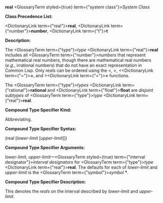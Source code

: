 **real** <GlossaryTerm styled={true} term={"system class"}><i>System Class</i></GlossaryTerm> 



**Class Precedence List:** 



<DictionaryLink  term={"real"}><b>real</b></DictionaryLink>, <DictionaryLink  term={"number"}><b>number</b></DictionaryLink>, <DictionaryLink  term={"t"}><b>t</b></DictionaryLink> 



**Description:** 



The <GlossaryTerm  term={"type"}><i>type</i></GlossaryTerm> <DictionaryLink  term={"real"}><b>real</b></DictionaryLink> includes all <GlossaryTerm  term={"number"}><i>numbers</i></GlossaryTerm> that represent mathematical real numbers, though there are mathematical real numbers (*e.g.*, irrational numbers) that do not have an exact representation in Common Lisp. Only *reals* can be ordered using the &lt;, &gt;, &lt;<DictionaryLink  term={"="}><b>=</b></DictionaryLink>, and &gt;<DictionaryLink  term={"="}><b>=</b></DictionaryLink> functions. 



The <GlossaryTerm  term={"type"}><i>types</i></GlossaryTerm> <DictionaryLink  term={"rational"}><b>rational</b></DictionaryLink> and <DictionaryLink  term={"float"}><b>float</b></DictionaryLink> are *disjoint subtypes* of <GlossaryTerm  term={"type"}><i>type</i></GlossaryTerm> <DictionaryLink  term={"real"}><b>real</b></DictionaryLink>. 



**Compound Type Specifier Kind:** 



Abbreviating. 



**Compound Type Specifier Syntax:** 



(real [*lower-limit* [*upper-limit*]]) 







 



 



**Compound Type Specifier Arguments:** 



*lower-limit*, *upper-limit*—<GlossaryTerm styled={true} term={"interval designator"}><i>interval designators</i></GlossaryTerm> for <GlossaryTerm  term={"type"}><i>type</i></GlossaryTerm> <DictionaryLink  term={"real"}><b>real</b></DictionaryLink>. The defaults for each of *lower-limit* and *upper-limit* is the <GlossaryTerm  term={"symbol"}><i>symbol</i></GlossaryTerm> **\***. 



**Compound Type Specifier Description:** 



This denotes the *reals* on the interval described by *lower-limit* and *upper-limit*. 



